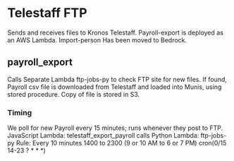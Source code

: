 # Telestaff FTP
Sends and receives files to Kronos Telestaff.
Payroll-export is deployed as an AWS Lambda.
Import-person Has been moved to Bedrock.


## payroll_export
Calls Separate Lambda ftp-jobs-py to check FTP site for new files.
If found, Payroll csv file is downloaded from Telestaff and loaded into Munis, using stored procedure.
Copy of file is stored in S3.

### Timing 
We poll for new Payroll every 15 minutes; runs whenever they post to FTP. 
JavaScript Lambda: telestaff_export_payroll calls Python Lambda: ftp-jobs-py
Rule: Every 10 minutes 1400 to 2300 (9 or 10 AM to 6 or 7 PM) cron(0/15 14-23 ? * * *)
